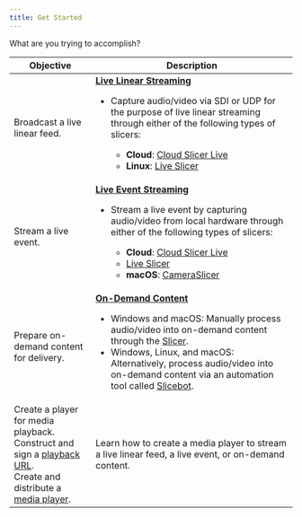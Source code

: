 ```yaml
---
title: Get Started
---
```


What are you trying to accomplish?

| **Objective**     | **Description**    |
|---------|-----|
| Broadcast a live linear feed.| [**Live Linear Streaming**](/uplynk/acquire/live) <ul><li>Capture audio/video via SDI or UDP for the purpose of live linear streaming through either of the following types of slicers:</li><ul><li>**Cloud**: [Cloud Slicer Live](/uplynk/acquire/live/cloud_slicer_live)</li><li>**Linux**: [Live Slicer](/uplynk/acquire/live/on_prem_slicer)</li></ul></ul> |
| Stream a live event.         | [**Live Event Streaming**](/uplynk/manage/live_events) <ul><li>Stream a live event by capturing audio/video from local hardware through either of the following types of slicers:</li><ul><li>**Cloud**: [Cloud Slicer Live](/uplynk/acquire/live/cloud_slicer_live)</li><li>[Live Slicer](/uplynk/acquire/live/on_prem_slicer)</li><li>**macOS**: [CameraSlicer](/uplynk/manage/live_events/#cameraslicer)</li></ul></ul> |
| Prepare on-demand content for delivery. | [**On-Demand Content**](/uplynk/acquire/vod) <ul><li>Windows and macOS: Manually process audio/video into on-demand content through the [Slicer](/uplynk/acquire/vod/add_content).</li><li>Windows, Linux, and macOS: Alternatively, process audio/video into on-demand content via an automation tool called [Slicebot](/uplynk/acquire/vod/automation_via_slicebot).</li></ul> |
| Create a player for media playback.  <br />Construct and sign a [playback URL](/uplynk/deliver/playback_urls). <br />Create and distribute a [media player](/uplynk/deliver/media_player).  |Learn how to create a media player to stream a live linear feed, a live event, or on-demand content. |
